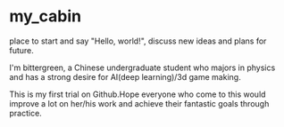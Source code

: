 # my_cabin
place to start and say "Hello, world!", discuss new ideas and plans for future.

I'm bittergreen, a Chinese undergraduate student who majors in physics and has a strong desire for AI(deep learning)/3d game making.

This is my first trial on Github.Hope everyone who come to this would improve a lot on her/his work and achieve their fantastic goals through practice. 
